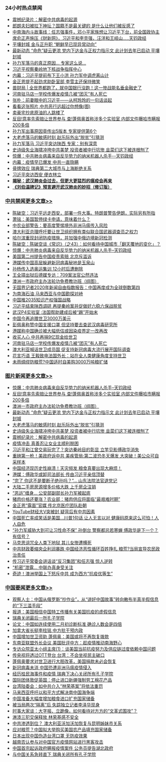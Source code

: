 <div class="catlist">
<h3>24小时热点禁闻</h3>
<ul>
<li><a href="https://github.com/fqnews/bnews/blob/master/comments/20200423/1310987.md">震撼纪录片：解密中共病毒的起源</a></li>
<li><a href="https://github.com/fqnews/bnews/blob/master/yule/20200423/1317647.md">郎朗夫妇被拉下神坛？国籍不是最关键的 是什么让他们被反感了</a></li>
<li><a href="https://github.com/fqnews/bnews/blob/master/cbnews/20200423/1317759.md">中南海内斗故事线：任志强事件，邓小平家族想让习近平下台，前全国政协主席俞正声施压《财新网》，习近平和李克强，汪洋和王岐山.....天钧政经</a></li>
<li><a href="https://github.com/fqnews/bnews/blob/master/cnnews/20200423/1317770.md">平壤封城 金与正升职 “朝鲜早已现异常动向”</a></li>
<li><a href="https://github.com/fqnews/bnews/blob/master/topimagenews/20200423/1318017.md">最新动态 “命危”疑云更浓 党内下达金与正权力指示文 此计划去年已启动 平壤封城</a></li>
<li><a href="https://github.com/fqnews/bnews/blob/master/cbnews/20200423/1317946.md">孙力军落马的真正原因… 专家这么说…</a></li>
<li><a href="https://github.com/fqnews/bnews/blob/master/cbnews/20200423/1317794.md">习近平视察秦岭地下核战争指挥中心</a></li>
<li><a href="https://github.com/fqnews/bnews/blob/master/comments/20200423/1317665.md">内幕：习近平提前布下王小洪 孙力军中调虎离山计</a></li>
<li><a href="https://github.com/fqnews/bnews/blob/master/worldnews/20200423/1317912.md">金正恩提不起劲求助卧室部 李雪主还保持微笑</a></li>
<li><a href="https://github.com/fqnews/bnews/blob/master/baitai/20200423/1317621.md">兽财局 &#124; 全世界都跑了，就中国银行没跑！这一惨战能名垂金融史了</a></li>
<li><a href="https://github.com/fqnews/bnews/blob/master/cbnews/20200423/1317986.md">河南驻马店一学校传爆发疫情几被“团灭”有人死亡</a></li>
<li><a href="https://github.com/fqnews/bnews/blob/master/baitai/20200423/1317880.md">张朴&#65306;前妻眼中的习近平&#8212;&#8212;从柯玲玲的一句话谈起</a></li>
<li><a href="https://github.com/fqnews/bnews/blob/master/ccpdope/20200423/1317869.md">看看这张照片,中共恶行远超过你想像(图)</a></li>
<li><a href="https://github.com/fqnews/bnews/blob/master/finance/20200423/1317776.md">卖豪宅抄底原油的人跳楼了</a></li>
<li><a href="https://github.com/fqnews/bnews/blob/master/topimagenews/20200423/1318096.md">反目!意率先索赔让世界参与 查!蓬佩奥首称涉多个实验室 内部文件曝哈市瞒报200多倍</a></li>
<li><a href="https://github.com/fqnews/bnews/blob/master/comments/20200423/1317892.md">孙力军出事原因竟传出5版本 专家提供第6个</a></li>
<li><a href="https://github.com/fqnews/bnews/blob/master/topimagenews/20200423/1317960.md">大老虎落马的敏感时刻 赵乐际外出“脱贫”引猜测</a></li>
<li><a href="https://github.com/fqnews/bnews/blob/master/cbnews/20200423/1317671.md">孙力军落马 习近平突访陕西 专家：别有深意</a></li>
<li><a href="https://github.com/fqnews/bnews/blob/master/topimagenews/20200423/1317933.md">史诗级失业海啸冲垮中共美梦 投资者被中行坑惨 韭菜们这下被连根刨了</a></li>
<li><a href="https://github.com/fqnews/bnews/blob/master/comments/20200423/1317726.md">惊爆：中共肺炎病毒来自反华势力的纳米机器人杀手--天钧政经</a></li>
<li><a href="https://github.com/fqnews/bnews/blob/master/cbnews/20200423/1317820.md">内幕：疫情早已爆发 中共一直隐瞒</a></li>
<li><a href="https://github.com/fqnews/bnews/blob/master/cbnews/20200423/1317950.md">骨牌效应 瑞典第二大城市与上海断绝关系</a></li>
<li><a href="https://github.com/fqnews/bnews/blob/master/cbnews/20200423/1317658.md">习近平突访西安 便衣林立</a></li>
<li><b><a href="https://github.com/fqnews/bnews/blob/master/comments/20200211/1275071.md" target="_blank">揭秘：武汉肺炎会过去，但更大更猛烈的瘟疫会再来</a></b></li>
<li><b><a href="https://github.com/fqnews/bnews/blob/master/comments/20200207/1272816.md" target="_blank">《刘伯温碑记》预言避开武汉肺炎的妙招（修订版）</a></b></li>
</ul>
</div>

<div class="catlist">
<h3><a href="https://github.com/fqnews/bnews/blob/master/cbnews/" target="_blank">中共禁闻</a><span><a href="https://github.com/fqnews/bnews/blob/master/cbnews/" target="_blank" rel="nofollow">更多文章>></a></span></h3>
<ul>
<li><a href="https://github.com/fqnews/bnews/blob/master/cbnews/20200424/1318236.md" target="_blank">陈破空：习近平远走西安，部署一件大事。特朗普警告伊朗，实际另有所指</a></li>
<li><a href="https://github.com/fqnews/bnews/blob/master/cbnews/20200424/1318206.md" target="_blank">萧铭：美国暂停绿卡申请，意味着什么？</a></li>
<li><a href="https://github.com/fqnews/bnews/blob/master/cbnews/20200424/1318199.md" target="_blank">中农业部警告：要高度警惕境外非洲马瘟传入风险</a></li>
<li><a href="https://github.com/fqnews/bnews/blob/master/cbnews/20200424/1318162.md" target="_blank">澳大利亚总理呼吁要让世卫组织拥有类似联合国武器调查员之权力</a></li>
<li><a href="https://github.com/fqnews/bnews/blob/master/cbnews/20200423/1318130.md" target="_blank">哈尔滨重现封闭防疫措施，并加强中俄边境新冠检测</a></li>
<li><a href="https://github.com/fqnews/bnews/blob/master/cbnews/20200423/1318125.md" target="_blank">陈破空：陈破空谈《常识》（之43）：如何看待中国城市「翻天覆地的变化」？</a></li>
<li><a href="https://github.com/fqnews/bnews/blob/master/comments/20200423/1317726.md" target="_blank">惊爆：中共肺炎病毒来自反华势力的纳米机器人杀手&#8211;天钧政经</a></li>
<li><a href="https://github.com/fqnews/bnews/blob/master/cbnews/20200423/1318111.md" target="_blank">美国第二州提告中国疫责索赔 北京斥滥诉</a></li>
<li><a href="https://github.com/fqnews/bnews/blob/master/cbnews/20200423/1318110.md" target="_blank">港媒传中国高层躲避新冠病毒秘地是玉泉山</a></li>
<li><a href="https://github.com/fqnews/bnews/blob/master/cbnews/20200423/1318092.md" target="_blank">孙杨传入选奥运集训 12小时后遭删除</a></li>
<li><a href="https://github.com/fqnews/bnews/blob/master/cbnews/20200423/1318089.md" target="_blank">王全璋出狱后德媒专访：709案法官公然违法</a></li>
<li><a href="https://github.com/fqnews/bnews/blob/master/comments/20200423/1317910.md" target="_blank">澳洲一市政府主办法轮功免费教功班（组图）</a></li>
<li><a href="https://github.com/fqnews/bnews/blob/master/cbnews/20200423/1318006.md" target="_blank">无国界记者2020年新闻自由指数报告：中国再度成为全球倒数第四</a></li>
<li><a href="https://github.com/fqnews/bnews/blob/master/cbnews/20200423/1318086.md" target="_blank">为南海石油 马来西亚与中国勘探对峙</a></li>
<li><a href="https://github.com/fqnews/bnews/blob/master/cbnews/20200423/1318085.md" target="_blank">中国推2035知识产权强国战略</a></li>
<li><a href="https://github.com/fqnews/bnews/blob/master/cbnews/20200423/1318071.md" target="_blank">习近平结束陕西调研 再提秦岭案并促做好六稳六保战脱贫</a></li>
<li><a href="https://github.com/fqnews/bnews/blob/master/cbnews/20200423/1318010.md" target="_blank">武汉P4实验室 :法国帮助建成后被“踢”开始末</a></li>
<li><a href="https://github.com/fqnews/bnews/blob/master/cbnews/20200423/1318009.md" target="_blank">中国今再追赠世卫3000万美元</a></li>
<li><a href="https://github.com/fqnews/bnews/blob/master/cbnews/20200423/1317995.md" target="_blank">彭佩奥称赞中国支援口罩 但坚持要去查武汉病毒研究所</a></li>
<li><a href="https://github.com/fqnews/bnews/blob/master/cbnews/20200423/1317994.md" target="_blank">港媒称中国确诊被大幅低估或因染疫界定一改再改</a></li>
<li><a href="https://github.com/fqnews/bnews/blob/master/cbnews/20200423/1317987.md" target="_blank">收买人心 中共再捐9亿现金给世卫</a></li>
<li><a href="https://github.com/fqnews/bnews/blob/master/cbnews/20200423/1317986.md" target="_blank">河南驻马店一学校传爆发疫情几被“团灭”有人死亡</a></li>
<li><a href="https://github.com/fqnews/bnews/blob/master/cbnews/20200423/1317985.md" target="_blank">澳大利亚喊话世卫成员国 促支持新冠病毒大流行展开国际调查</a></li>
<li><a href="https://github.com/fqnews/bnews/blob/master/cbnews/20200423/1317983.md" target="_blank">花言巧语 王毅致电法国外长：站在全人类健康角度支持世卫</a></li>
<li><a href="https://github.com/fqnews/bnews/blob/master/cbnews/20200423/1317975.md" target="_blank">未雨绸缪防粮荒?中国适时自美购3000万吨粮扩储</a></li>

</ul>
</div>
<div class="catlist">
<h3><a href="https://github.com/fqnews/bnews/blob/master/topimagenews/" target="_blank">图片新闻</a><span><a href="https://github.com/fqnews/bnews/blob/master/topimagenews/" target="_blank" rel="nofollow">更多文章>></a></span></h3>
<ul>
<li><a href="https://github.com/fqnews/bnews/blob/master/comments/20200423/1317726.md" target="_blank">惊爆：中共肺炎病毒来自反华势力的纳米机器人杀手&#8211;天钧政经</a></li>
<li><a href="https://github.com/fqnews/bnews/blob/master/topimagenews/20200423/1318096.md" target="_blank">反目!意率先索赔让世界参与 查!蓬佩奥首称涉多个实验室 内部文件曝哈市瞒报200多倍</a></li>
<li><a href="https://github.com/fqnews/bnews/blob/master/comments/20200423/1317910.md" target="_blank">澳洲一市政府主办法轮功免费教功班（组图）</a></li>
<li><a href="https://github.com/fqnews/bnews/blob/master/topimagenews/20200423/1318017.md" target="_blank">最新动态 “命危”疑云更浓 党内下达金与正权力指示文 此计划去年已启动 平壤封城</a></li>
<li><a href="https://github.com/fqnews/bnews/blob/master/topimagenews/20200423/1317960.md" target="_blank">大老虎落马的敏感时刻 赵乐际外出“脱贫”引猜测</a></li>
<li><a href="https://github.com/fqnews/bnews/blob/master/topimagenews/20200423/1317933.md" target="_blank">史诗级失业海啸冲垮中共美梦 投资者被中行坑惨 韭菜们这下被连根刨了</a></li>
<li><a href="https://github.com/fqnews/bnews/blob/master/comments/20200423/1310987.md" target="_blank">震撼纪录片：解密中共病毒的起源</a></li>
<li><a href="https://github.com/fqnews/bnews/blob/master/comments/20200422/1317445.md" target="_blank">疫情冲击 真善忍让女业主顺利脱困</a></li>
<li><a href="https://github.com/fqnews/bnews/blob/master/topimagenews/20200422/1317402.md" target="_blank">习近平和江曾交易玩完了？突访秦岭目的彰显 立竿见影傅政华消失</a></li>
<li><a href="https://github.com/fqnews/bnews/blob/master/topimagenews/20200422/1317371.md" target="_blank">重磅第一枪！美政府诉中共 美疾管局:第二波恐冬天爆发 大突破！美公众可自采样本</a></li>
<li><a href="https://github.com/fqnews/bnews/blob/master/topimagenews/20200422/1317262.md" target="_blank">中国经济现历史性崩溃！天灾频发 粮食真要出现大麻烦！</a></li>
<li><a href="https://github.com/fqnews/bnews/blob/master/topimagenews/20200422/1317242.md" target="_blank">港媒：傅政华或卸司法部长 传由习近平亲信顶替</a></li>
<li><a href="https://github.com/fqnews/bnews/blob/master/topimagenews/20200422/1317203.md" target="_blank">“完了 你这不是要断子绝孙吗？”… 山东法院法官退党记</a></li>
<li><a href="https://github.com/fqnews/bnews/blob/master/topimagenews/20200422/1317199.md" target="_blank">大陆二手房房源增多价格大跌 上千房企注销</a></li>
<li><a href="https://github.com/fqnews/bnews/blob/master/topimagenews/20200422/1317198.md" target="_blank">“恶运”缠身… 公安部副部长孙力军被起底</a></li>
<li><a href="https://github.com/fqnews/bnews/blob/master/topimagenews/20200422/1317087.md" target="_blank">猪肉价格还要涨？农业部：猪肉供应将面临“最艰难时期”</a></li>
<li><a href="https://github.com/fqnews/bnews/blob/master/topimagenews/20200422/1317086.md" target="_blank">金正恩“露面”官媒 传北京医疗团队赴朝</a></li>
<li><a href="https://github.com/fqnews/bnews/blob/master/topimagenews/20200422/1317085.md" target="_blank">YouTube财经大V突被封 疑背后有中共因素</a></li>
<li><a href="https://github.com/fqnews/bnews/blob/master/topimagenews/20200421/1316813.md" target="_blank">中国死亡率成笑话是美国&#8230;川普1句话 让人无言以对 健康码原来这么可怕！人人自危</a></li>
<li><a href="https://github.com/fqnews/bnews/blob/master/topimagenews/20200421/1316694.md" target="_blank">“孙力军威胁大到可让习性命不保” 孙倒台 警察都忌若寒蝉 傅政华是下一个？有信号？</a></li>
<li><a href="https://github.com/fqnews/bnews/blob/master/topimagenews/20200421/1316657.md" target="_blank">马克思诅咒全人类下地狱 其儿女惨遭横死</a></li>
<li><a href="https://github.com/fqnews/bnews/blob/master/topimagenews/20200421/1316640.md" target="_blank">中共财政萎缩央企利润暴跌 中国经济恶性循环百姓挣扎 粮荒?当局宣导农民政治责任</a></li>
<li><a href="https://github.com/fqnews/bnews/blob/master/topimagenews/20200421/1316625.md" target="_blank">传习近平常委会讲话谈“反习集团”和任志强 惊人逆转</a></li>
<li><a href="https://github.com/fqnews/bnews/blob/master/topimagenews/20200421/1316586.md" target="_blank">“机密”泄露… 中联办真身受关注</a></li>
<li><a href="https://github.com/fqnews/bnews/blob/master/topimagenews/20200421/1316446.md" target="_blank">奇迹！澳洲举国上下怒斥中共 成为西方“抗疫优等生”</a></li>

</ul>
</div>
<div class="catlist">
<h3><a href="https://github.com/fqnews/bnews/blob/master/headline/" target="_blank">中国要闻</a><span><a href="https://github.com/fqnews/bnews/blob/master/headline/" target="_blank" rel="nofollow">更多文章>></a></span></h3>
<ul>
<li><a href="https://github.com/fqnews/bnews/blob/master/headline/20200424/1318251.md" target="_blank">观察人士：中国从俄罗斯“抄作业”，从“讲好中国故事”转向散布半真半假信息的“下三滥手段”</a></li>
<li><a href="https://github.com/fqnews/bnews/blob/master/headline/20200424/1318221.md" target="_blank">报道：美国相信中国特工传播有关美国抗疫的虚假信息</a></li>
<li><a href="https://github.com/fqnews/bnews/blob/master/headline/20200424/1318212.md" target="_blank">瑞典关闭最后一所孔子学院</a></li>
<li><a href="https://github.com/fqnews/bnews/blob/master/headline/20200424/1318177.md" target="_blank">论文：中国如连续使用二月初诊断标准  确诊人数会是四倍</a></li>
<li><a href="https://github.com/fqnews/bnews/blob/master/headline/20200424/1318172.md" target="_blank">加拿大省长挺李柱铭  中方批干预内政</a></li>
<li><a href="https://github.com/fqnews/bnews/blob/master/headline/20200424/1318166.md" target="_blank">中国增加世卫资助    蓬佩奥：美国或将不再恢复拨款</a></li>
<li><a href="https://github.com/fqnews/bnews/blob/master/headline/20200424/1318165.md" target="_blank">东南亚联盟外长会议   美国批评中方：趁疫情推动南海野心</a></li>
<li><a href="https://github.com/fqnews/bnews/blob/master/headline/20200424/1318154.md" target="_blank">专访众院亚太小组主席(1)：谈美国当前抗疫努力及供应链过度依赖中国问题</a></li>
<li><a href="https://github.com/fqnews/bnews/blob/master/headline/20200424/1318150.md" target="_blank">传央视将透过OTT登台 台湾：不会坐视民主破口</a></li>
<li><a href="https://github.com/fqnews/bnews/blob/master/headline/20200423/1318133.md" target="_blank">蓬佩奥要求对世卫进行大胆改革，美国捐款未必会恢复</a></li>
<li><a href="https://github.com/fqnews/bnews/blob/master/headline/20200423/1318128.md" target="_blank">新冠病毒未消 中国恐遭非洲马瘟疫情侵入</a></li>
<li><a href="https://github.com/fqnews/bnews/blob/master/headline/20200423/1318122.md" target="_blank">经历桂民海事件和疫情 瑞典下决心关闭所有孔子学院</a></li>
<li><a href="https://github.com/fqnews/bnews/blob/master/headline/20200423/1318114.md" target="_blank">国际团体敦促英国：停止进口新疆强制劳工棉花产品</a></li>
<li><a href="https://github.com/fqnews/bnews/blob/master/headline/20200423/1318113.md" target="_blank">台湾陆委会：如中共介入“林荣基案”将依法重罚</a></li>
<li><a href="https://github.com/fqnews/bnews/blob/master/headline/20200423/1318074.md" target="_blank">马来西亚呼吁以和平方式解决南中国海争端</a></li>
<li><a href="https://github.com/fqnews/bnews/blob/master/headline/20200423/1318072.md" target="_blank">中国准备大幅度增加粮食进口扩充国家储备</a></li>
<li><a href="https://github.com/fqnews/bnews/blob/master/headline/20200423/1318070.md" target="_blank">被当局两次“隔离”后 失踪独立记者李泽华现身</a></li>
<li><a href="https://github.com/fqnews/bnews/blob/master/headline/20200423/1318069.md" target="_blank">时事大家谈：大字报、立跪像，如何看待对方方的“文革式围攻”？</a></li>
<li><a href="https://github.com/fqnews/bnews/blob/master/headline/20200423/1318067.md" target="_blank">淋漆三犯交保释放    林荣基感不安全</a></li>
<li><a href="https://github.com/fqnews/bnews/blob/master/headline/20200423/1318066.md" target="_blank">中共渗透到位？    澳大利亚沃加沃加恢复与昆明姊妹市关系</a></li>
<li><a href="https://github.com/fqnews/bnews/blob/master/headline/20200423/1318065.md" target="_blank">应对粮荒？中国拟大举购买美国农产品填充国家储备</a></li>
<li><a href="https://github.com/fqnews/bnews/blob/master/headline/20200423/1318064.md" target="_blank">日本出现中国伪造台湾口罩     无防疫效果</a></li>
<li><a href="https://github.com/fqnews/bnews/blob/master/headline/20200423/1318041.md" target="_blank">越南否认参与对中国官方疫情网站进行黑客攻击</a></li>
<li><a href="https://github.com/fqnews/bnews/blob/master/headline/20200423/1318040.md" target="_blank">中国首宗起诉政府瞒报疫情案件     公务员提告湖北政府</a></li>
<li><a href="https://github.com/fqnews/bnews/blob/master/headline/20200423/1318039.md" target="_blank">与中国关系急转直下     瑞典关闭所有孔子学院</a></li>

</ul>
</div>